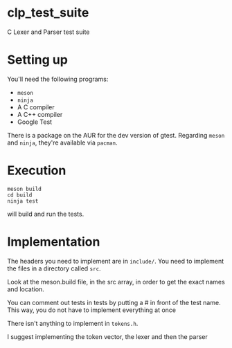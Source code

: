 # clp_test_suite
C Lexer and Parser test suite

# Setting up

You'll need the following programs:

* `meson`
* `ninja`
* A C compiler
* A C++ compiler
* Google Test

There is a package on the AUR for the dev version of gtest. Regarding `meson` and
`ninja`, they're available via `pacman`.

# Execution

```
meson build
cd build
ninja test
```

will build and run the tests.

# Implementation

The headers you need to implement are in `include/`. You need to implement
the files in a directory called `src`.

Look at the meson.build file, in the src array, in order to get the exact
names and location.

You can comment out tests in tests by putting a # in front of the test name.
This way, you do not have to implement everything at once

There isn't anything to implement in `tokens.h`.

I suggest implementing the token vector, the lexer and then the parser
